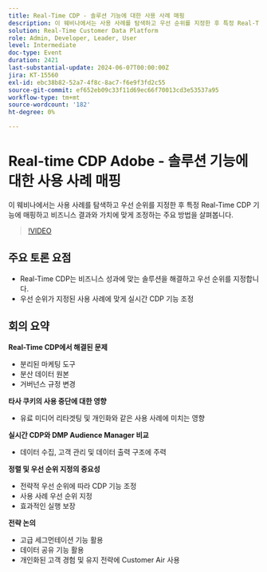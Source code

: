 ```yaml
---
title: Real-Time CDP - 솔루션 기능에 대한 사용 사례 매핑
description: 이 웨비나에서는 사용 사례를 탐색하고 우선 순위를 지정한 후 특정 Real-Time CDP 기능에 매핑하고 비즈니스 결과와 가치에 맞게 조정하는 주요 방법을 살펴봅니다.
solution: Real-Time Customer Data Platform
role: Admin, Developer, Leader, User
level: Intermediate
doc-type: Event
duration: 2421
last-substantial-update: 2024-06-07T00:00:00Z
jira: KT-15560
exl-id: ebc38b82-52a7-4f8c-8ac7-f6e9f3fd2c55
source-git-commit: ef652eb09c33f11d69ec66f70013cd3e53537a95
workflow-type: tm+mt
source-wordcount: '182'
ht-degree: 0%

---
```


# Real-time CDP Adobe - 솔루션 기능에 대한 사용 사례 매핑

이 웨비나에서는 사용 사례를 탐색하고 우선 순위를 지정한 후 특정 Real-Time CDP 기능에 매핑하고 비즈니스 결과와 가치에 맞게 조정하는 주요 방법을 살펴봅니다.

>[!VIDEO](https://video.tv.adobe.com/v/3429290/?learn=on)

## 주요 토론 요점

* Real-Time CDP는 비즈니스 성과에 맞는 솔루션을 해결하고 우선 순위를 지정합니다.
* 우선 순위가 지정된 사용 사례에 맞게 실시간 CDP 기능 조정

## 회의 요약

**Real-Time CDP에서 해결된 문제**

* 분리된 마케팅 도구
* 분산 데이터 원본
* 거버넌스 규정 변경

**타사 쿠키의 사용 중단에 대한 영향**

* 유료 미디어 리타겟팅 및 개인화와 같은 사용 사례에 미치는 영향

**실시간 CDP와 DMP Audience Manager 비교**

* 데이터 수집, 고객 관리 및 데이터 출력 구조에 주력

**정렬 및 우선 순위 지정의 중요성**

* 전략적 우선 순위에 따라 CDP 기능 조정
* 사용 사례 우선 순위 지정
* 효과적인 실행 보장

**전략 논의**

* 고급 세그먼테이션 기능 활용
* 데이터 공유 기능 활용
* 개인화된 고객 경험 및 유지 전략에 Customer Air 사용

